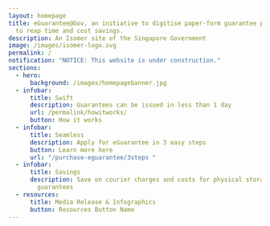 ```yaml
---
layout: homepage
title: eGuarantee@Gov, an initiative to digitise paper-form guarantee processes
  to reap time and cost savings.
description: An Isomer site of the Singapore Government
image: /images/isomer-logo.svg
permalink: /
notification: "NOTICE: This website is under construction."
sections:
  - hero:
      background: /images/homepagebanner.jpg
  - infobar:
      title: Swift
      description: Guarantees can be issued in less than 1 day
      url: /permalink/howitworks/
      button: How it works
  - infobar:
      title: Seamless
      description: Apply for eGuarantee in 3 easy steps
      button: Learn more here
      url: "/purchase-eguarantee/3steps "
  - infobar:
      title: Savings
      description: Save on courier charges and costs for physical storage of paper
        guarantees
  - resources:
      title: Media Release & Infographics
      button: Resources Button Name
---
```

